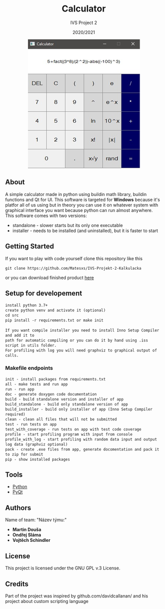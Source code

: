 <div align="center">
    <h1>Calculator</h1>
    <p>IVS Project 2</p>
    <p>2020/2021</p>
    <p>
    <img src="screenshot.jpg">
    <br>
    </p>
</div>

## About

A simple calculator made in python using buildin math library, buildin functions and Qt for UI.
This software is targeted for **Windows** because it's platfor all of us using but in theory you can use it on whatever
system with graphical interface you want because python can run almost anywhere.
This software comes with two versions:
* standalone - slower starts but its only one executable
* installer - needs to be installed (and uninstalled), but it is faster to start

## Getting Started

If you want to play with code yourself clone this repository like this
```
git clone https://github.com/Matesxs/IVS-Projekt-2-Kalkulacka
```

or you can download finished product [here](https://github.com/Matesxs/ivs_calculator_test_repository/releases)

## Setup for developement
```
install python 3.7+
create python venv and activate it (optional)
cd src
pip install -r requirements.txt or make init

If you want compile installer you need to install Inno Setup Compiler and add it to 
path for automatic compiling or you can do it by hand using .iss script in utils folder.
For profiling with log you will need graphviz to graphical output of calls.
```

### Makefile endpoints
```
init - install packages from requirements.txt
all - make tests and run app
run - run app
doc - generate doxygen code documentation
build - build standalone version and installer of app
build_standalone - build only standalone version of app
build_installer - build only installer of app (Inno Setup Compiler required)
clean - clean all files that will not be submitted
test - run tests on app
test_with_coverage - run tests on app with test code coverage
profile - start profiling program with input from console
profile_with_log - start profiling with random data input and output log data (graphviz optional)
pack - create .exe files from app, generate docomentation and pack it to zip for submit
pip - show installed packages
```

## Tools

* [Python](https://www.python.org/)
* [PyQt](https://wiki.python.org/moin/PyQt)

## Authors
Name of team: "Název týmu:"
* **Martin Douša**
* **Ondřej Sláma**
* **Vojtěch Schindler**

## License

This project is licensed under the GNU GPL v.3 License.

## Credits

Part of the project was inspired by github.com/davidcallanan/ and his project about custom scripting language